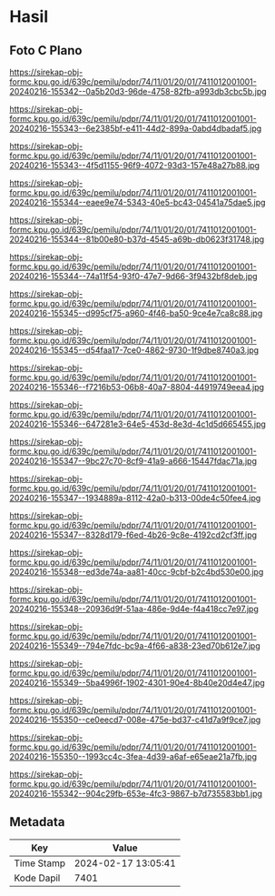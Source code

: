 # Hasil

## Foto C Plano

https://sirekap-obj-formc.kpu.go.id/639c/pemilu/pdpr/74/11/01/20/01/7411012001001-20240216-155342--0a5b20d3-96de-4758-82fb-a993db3cbc5b.jpg

https://sirekap-obj-formc.kpu.go.id/639c/pemilu/pdpr/74/11/01/20/01/7411012001001-20240216-155343--6e2385bf-e411-44d2-899a-0abd4dbadaf5.jpg

https://sirekap-obj-formc.kpu.go.id/639c/pemilu/pdpr/74/11/01/20/01/7411012001001-20240216-155343--4f5d1155-96f9-4072-93d3-157e48a27b88.jpg

https://sirekap-obj-formc.kpu.go.id/639c/pemilu/pdpr/74/11/01/20/01/7411012001001-20240216-155344--eaee9e74-5343-40e5-bc43-04541a75dae5.jpg

https://sirekap-obj-formc.kpu.go.id/639c/pemilu/pdpr/74/11/01/20/01/7411012001001-20240216-155344--81b00e80-b37d-4545-a69b-db0623f31748.jpg

https://sirekap-obj-formc.kpu.go.id/639c/pemilu/pdpr/74/11/01/20/01/7411012001001-20240216-155344--74a11f54-93f0-47e7-9d66-3f9432bf8deb.jpg

https://sirekap-obj-formc.kpu.go.id/639c/pemilu/pdpr/74/11/01/20/01/7411012001001-20240216-155345--d995cf75-a960-4f46-ba50-9ce4e7ca8c88.jpg

https://sirekap-obj-formc.kpu.go.id/639c/pemilu/pdpr/74/11/01/20/01/7411012001001-20240216-155345--d54faa17-7ce0-4862-9730-1f9dbe8740a3.jpg

https://sirekap-obj-formc.kpu.go.id/639c/pemilu/pdpr/74/11/01/20/01/7411012001001-20240216-155346--f7216b53-06b8-40a7-8804-44919749eea4.jpg

https://sirekap-obj-formc.kpu.go.id/639c/pemilu/pdpr/74/11/01/20/01/7411012001001-20240216-155346--647281e3-64e5-453d-8e3d-4c1d5d665455.jpg

https://sirekap-obj-formc.kpu.go.id/639c/pemilu/pdpr/74/11/01/20/01/7411012001001-20240216-155347--9bc27c70-8cf9-41a9-a666-15447fdac71a.jpg

https://sirekap-obj-formc.kpu.go.id/639c/pemilu/pdpr/74/11/01/20/01/7411012001001-20240216-155347--1934889a-8112-42a0-b313-00de4c50fee4.jpg

https://sirekap-obj-formc.kpu.go.id/639c/pemilu/pdpr/74/11/01/20/01/7411012001001-20240216-155347--8328d179-f6ed-4b26-9c8e-4192cd2cf3ff.jpg

https://sirekap-obj-formc.kpu.go.id/639c/pemilu/pdpr/74/11/01/20/01/7411012001001-20240216-155348--ed3de74a-aa81-40cc-9cbf-b2c4bd530e00.jpg

https://sirekap-obj-formc.kpu.go.id/639c/pemilu/pdpr/74/11/01/20/01/7411012001001-20240216-155348--20936d9f-51aa-486e-9d4e-f4a418cc7e97.jpg

https://sirekap-obj-formc.kpu.go.id/639c/pemilu/pdpr/74/11/01/20/01/7411012001001-20240216-155349--794e7fdc-bc9a-4f66-a838-23ed70b612e7.jpg

https://sirekap-obj-formc.kpu.go.id/639c/pemilu/pdpr/74/11/01/20/01/7411012001001-20240216-155349--5ba4996f-1902-4301-90e4-8b40e20d4e47.jpg

https://sirekap-obj-formc.kpu.go.id/639c/pemilu/pdpr/74/11/01/20/01/7411012001001-20240216-155350--ce0eecd7-008e-475e-bd37-c41d7a9f9ce7.jpg

https://sirekap-obj-formc.kpu.go.id/639c/pemilu/pdpr/74/11/01/20/01/7411012001001-20240216-155350--1993cc4c-3fea-4d39-a6af-e65eae21a7fb.jpg

https://sirekap-obj-formc.kpu.go.id/639c/pemilu/pdpr/74/11/01/20/01/7411012001001-20240216-155342--904c29fb-653e-4fc3-9867-b7d735583bb1.jpg


## Metadata

| Key        | Value               |
| ---------- | ------------------- |
| Time Stamp | 2024-02-17 13:05:41 |
| Kode Dapil | 7401                |



